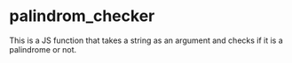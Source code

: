 # palindrom_checker
This is a JS function that takes a string as an argument and checks if it is a palindrome or not.
